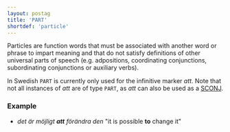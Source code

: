 ```yaml
---
layout: postag
title: 'PART'
shortdef: 'particle'
---
```


Particles are function words that must be associated with another word or phrase to impart meaning and that do not satisfy definitions of other universal parts of speech (e.g. adpositions, coordinating conjunctions, subordinating conjunctions or auxiliary verbs).

In Swedish `PART` is currently only used for the infinitive marker _att_. Note that not all instances of _att_ are of type `PART`, as _att_ can also be used as a [SCONJ]().

### Example

- _det är möjligt <b>att</b> förändra den_ "it is possible <b>to</b> change it"
